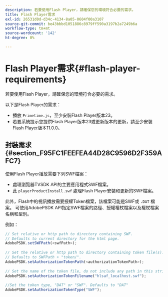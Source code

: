 ```yaml
---
description: 若要使用Flash Player，請確保您的環境符合必要的需求。
title: Flash Player需求
exl-id: 26531d0d-d34c-4134-8a05-0604f00a3107
source-git-commit: be43bbbd1051886c8979ff590a3197b2a7249b6a
workflow-type: tm+mt
source-wordcount: '142'
ht-degree: 0%

---
```


# Flash Player需求{#flash-player-requirements}

若要使用Flash Player，請確保您的環境符合必要的需求。

<!--<a id="section_FEE654D506EC4D85AE77302AD2A27777"></a>-->

以下是Flash Player的需求：

* 播放 `Primetime.js`，至少安裝Flash Player版本23。
* 若要系統提示您提供Flash Player版本23或更新版本的更新，請至少安裝Flash Player版本11.0.0。

## 封裝需求 {#section_F95FC1FEEFEA44D28C9596D2F359AFC7}

使用Flash Player播放需要下列SWF檔案：

* 處理瀏覽器TVSDK API的主要應用程式SWF檔案。
* 此 `playerProductInstall.swf` 處理Flash Player安裝和更新的SWF檔案。

此外，Flash中的視訊播放需要授權Token檔案，該檔案可能是SWF或 `.DAT` 檔案。 可使用AdobePSDK API指定SWF檔案的路徑、授權權杖檔案以及權杖檔案名稱和型別。

例如：

```js
// Set relative or http path to directory containing SWF.  
// Defaults to current directory for the html page. 
AdobePSDK.setSWFPath(<swfPath>); 
 
// Set the relative or http path to directory containing token file(s). 
// Defaults to SWFPath + "token/". 
AdobePSDK.setAuthorizationTokenPath(<authorizationTokenPath>); 
 
// Set the name of the token file, do not include any path in this string. 
AdobePSDK.setAuthorizationTokenFilename("hlsaf_localhost.swf"); 
 
//Set the token type, "DAT" or "SWF". Defaults to "DAT" 
AdobePSDK.setAuthorizationTokenType("SWF");
```

